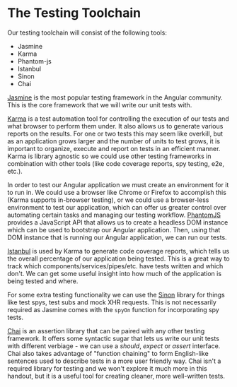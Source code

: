 # The Testing Toolchain

Our testing toolchain will consist of the following tools:

- Jasmine
- Karma
- Phantom-js
- Istanbul
- Sinon
- Chai

[Jasmine](http://jasmine.github.io/) is the most popular testing framework in the Angular community. This is the core framework that we will write our unit tests with.

[Karma](https://karma-runner.github.io/) is a test automation tool for controlling the execution of our tests and what browser to perform them under. It also allows us to generate various reports on the results. For one or two tests this may seem like overkill, but as an application grows larger and the number of units to test grows, it is important to organize, execute and report on tests in an efficient manner. Karma is library agnostic so we could use other testing frameworks in combination with other tools (like code coverage reports, spy testing, e2e, etc.).

In order to test our Angular application we must create an environment for it to run in. We could use a browser like Chrome or Firefox to accomplish this (Karma supports in-browser testing), or we could use a browser-less environment to test our application, which can offer us greater control over automating certain tasks and managing our testing workflow. [PhantomJS](http://phantomjs.org/) provides a JavaScript API that allows us to create a headless DOM instance which can be used to bootstrap our Angular application. Then, using that DOM instance that is running our Angular application, we can run our tests.

[Istanbul](https://gotwarlost.github.io/istanbul/) is used by Karma to generate code coverage reports, which tells us the overall percentage of our application being tested. This is a great way to track which components/services/pipes/etc. have tests written and which don't. We can get some useful insight into how much of the application is being tested and where.

For some extra testing functionality we can use the [Sinon](http://sinonjs.org/) library for things like test spys, test subs and mock XHR requests. This is not necessarily required as Jasmine comes with the `spyOn` function for incorporating spy tests.

[Chai](http://Chaijs.com/) is an assertion library that can be paired with any other testing framework. It offers some syntactic sugar that lets us write our unit tests with different verbiage - we can use a *should*, *expect* or *assert* interface. Chai also takes advantage of "function chaining" to form English-like sentences used to describe tests in a more user friendly way. Chai isn't a required library for testing and we won't explore it much more in this handout, but it is a useful tool for creating cleaner, more well-written tests.
